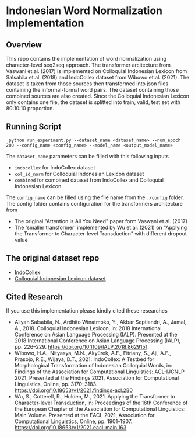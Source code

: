 # Indonesian Word Normalization Implementation

## Overview
This repo contains the implementation of word normalization using character-level seq2seq approach.
The transformer arcitecture from Vaswani et.al. (2017) is implemented on Colloquial Indonesian Lexicon from Salsabila et.al. (2018) and IndoCollex dataset from Wibowo et.al. (2021).
The dataset is taken from those sources then transformed into json files containing the informal-formal word pairs. The dataset containing those combined sources are also created.
Since the Colloquial Indonesian Lexicon only contains one file, the dataset is splitted into train, valid, test set with 80:10:10 proportion. 

## Running Script

```bash:
 python run_experiment.py --dataset_name <dataset_name> --num_epoch 200 --config_name <config_name> --model_name <output_model_name>
```

The `dataset_name` parameters can be filled with this following inputs
- `indocollex` for IndoCollex dataset
- `col_id_norm` for Colloquial Indonesian Lexicon dataset
- `combined` for combined dataset from IndoCollex and Colloquial Indonesian Lexicon

The `config_name` can be filled using the file name from the `./config` folder. The config folder contains configuration for the transformers architecture from
- The original "Attention is All You Need" paper form Vaswani et.al. (2017)
- The 'smaller transformer' implemented by Wu et.al. (2021) on "Applying the Transformer to Character-level Transduction" with different dropout value

## The original dataset repo

- [IndoCollex](https://github.com/haryoa/indo-collex)
- [Colloquial Indonesian Lexicon dataset](https://github.com/nasalsabila/kamus-alay)

## Cited Research
If you use this implementation please kindly cited these researches
- Aliyah Salsabila, N., Ardhito Winatmoko, Y., Akbar Septiandri, A., Jamal, A., 2018. Colloquial Indonesian Lexicon, in: 2018 International Conference on Asian Language Processing (IALP). Presented at the 2018 International Conference on Asian Language Processing (IALP), pp. 226–229. https://doi.org/10.1109/IALP.2018.8629151
- Wibowo, H.A., Nityasya, M.N., Akyürek, A.F., Fitriany, S., Aji, A.F., Prasojo, R.E., Wijaya, D.T., 2021. IndoCollex: A Testbed for Morphological Transformation of Indonesian Colloquial Words, in: Findings of the Association for Computational Linguistics: ACL-IJCNLP 2021. Presented at the Findings 2021, Association for Computational Linguistics, Online, pp. 3170–3183. https://doi.org/10.18653/v1/2021.findings-acl.280
- Wu, S., Cotterell, R., Hulden, M., 2021. Applying the Transformer to Character-level Transduction, in: Proceedings of the 16th Conference of the European Chapter of the Association for Computational Linguistics: Main Volume. Presented at the EACL 2021, Association for Computational Linguistics, Online, pp. 1901–1907. https://doi.org/10.18653/v1/2021.eacl-main.163
